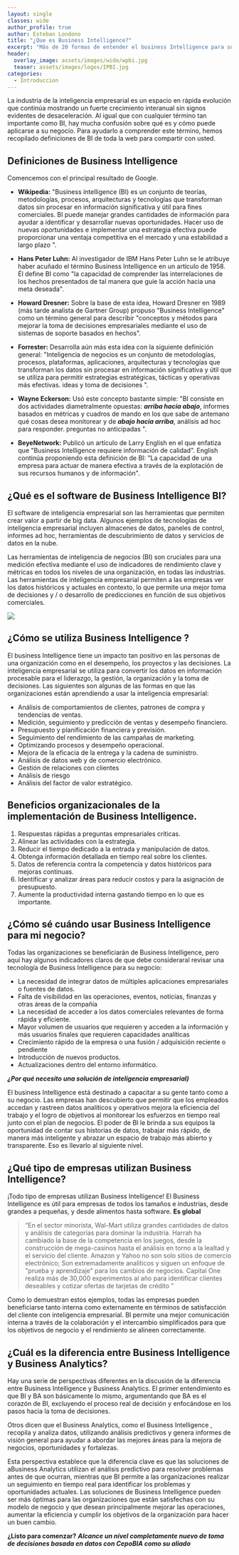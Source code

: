 ```yaml
---
layout: single
classes: wide
author_profile: true
author: Esteban Londono
title: "¿Que es Business Intelligence?"
excerpt: "Más de 20 formas de entender el business Intelligence para su empresa"
header:
  overlay_image: assets/images/wide/wpbi.jpg
  teaser: assets/images/logos/IPBI.jpg
categories:
  - Introduccion
---
```

La industria de la inteligencia empresarial es un espacio en rápida evolución que continúa mostrando un fuerte crecimiento interanual sin signos evidentes de desaceleración. Al igual que con cualquier término tan importante como BI, hay mucha confusión sobre qué es y cómo puede aplicarse a su negocio. Para ayudarlo a comprender este término, hemos recopilado definiciones de BI de toda la web para compartir con usted.

## Definiciones de Business Intelligence

Comencemos con el principal resultado de Google. 

- **Wikipedia:** "Business intelligence (BI) es un conjunto de teorías, metodologías, procesos, arquitecturas y tecnologías que transforman datos sin procesar en información significativa y útil para fines comerciales. BI puede manejar grandes cantidades de información para ayudar a identificar y desarrollar nuevas oportunidades. Hacer uso de nuevas oportunidades e implementar una estrategia efectiva puede proporcionar una ventaja competitiva en el mercado y una estabilidad a largo plazo ".

- **Hans Peter Luhn:** Al investigador de IBM Hans Peter Luhn se le atribuye haber acuñado el término Business Intelligence en un artículo de 1958. Él define BI como "la capacidad de comprender las interrelaciones de los hechos presentados de tal manera que guíe la acción hacia una meta deseada".

- **Howard Dresner:** Sobre la base de esta idea, Howard Dresner en 1989 (más tarde analista de Gartner Group) propuso "Business Intelligence" como un término general para describir "conceptos y métodos para mejorar la toma de decisiones empresariales mediante el uso de sistemas de soporte basados ​​en hechos".

- **Forrester:** Desarrolla aún más esta idea con la siguiente definición general: "Inteligencia de negocios es un conjunto de metodologías, procesos, plataformas, aplicaciones, arquitecturas y tecnologías que transforman los datos sin procesar en información significativa y útil que se utiliza para permitir estrategias estratégicas, tácticas y operativas más efectivas. ideas y toma de decisiones ".

- **Wayne Eckerson:** Usó este concepto bastante simple: "BI consiste en dos actividades diametralmente opuestas: ***arriba hacia abajo***, informes basados ​​en métricas y cuadros de mando en los que sabe de antemano qué cosas desea monitorear y de ***abajo hacia arriba***, análisis ad hoc para responder. preguntas no anticipadas ".

- **BeyeNetwork:** Publicó un artículo de Larry English en el que enfatiza que "Business Intelligence requiere información de calidad". English continúa proponiendo esta definición de BI: "La capacidad de una empresa para actuar de manera efectiva a través de la explotación de sus recursos humanos y de información".

## ¿Qué es el software de Business Intelligence BI?

El software de inteligencia empresarial son las herramientas que permiten crear valor a partir de big data. Algunos ejemplos de tecnologías de inteligencia empresarial incluyen almacenes de datos, paneles de control, informes ad hoc, herramientas de descubrimiento de datos y servicios de datos en la nube.

Las herramientas de inteligencia de negocios (BI) son cruciales para una medición efectiva mediante el uso de indicadores de rendimiento clave y métricas en todos los niveles de una organización, en todas las industrias. Las herramientas de inteligencia empresarial permiten a las empresas ver los datos históricos y actuales en contexto, lo que permite una mejor toma de decisiones y / o desarrollo de predicciones en función de sus objetivos comerciales.

![](/assets/images/post/queesbi/dashboard.svg)

## ¿Cómo se utiliza Business Intelligence ?

El business Intelligence tiene un impacto tan positivo en las personas de una organización como en el desempeño, los proyectos y las decisiones. La inteligencia empresarial se utiliza para convertir los datos en información procesable para el liderazgo, la gestión, la organización y la toma de decisiones. Las siguientes son algunas de las formas en que las organizaciones están aprendiendo a usar la inteligencia empresarial:

- Análisis de comportamientos de clientes, patrones de compra y tendencias de ventas.
- Medición, seguimiento y predicción de ventas y desempeño financiero.
- Presupuesto y planificación financiera y previsión.
- Seguimiento del rendimiento de las campañas de marketing.
- Optimizando procesos y desempeño operacional.
- Mejora de la eficacia de la entrega y la cadena de suministro.
- Análisis de datos web y de comercio electrónico.
- Gestión de relaciones con clientes
- Análisis de riesgo
- Análisis del factor de valor estratégico.

## Beneficios organizacionales de la implementación de Business Intelligence.

1. Respuestas rápidas a preguntas empresariales críticas.
2. Alinear las actividades con la estrategia.
3. Reducir el tiempo dedicado a la entrada y manipulación de datos.
4. Obtenga información detallada en tiempo real sobre los clientes.
5. Datos de referencia contra la competencia y datos históricos para mejoras continuas.
6. Identificar y analizar áreas para reducir costos y para la asignación de presupuesto.
7. Aumente la productividad interna gastando tiempo en lo que es importante.

## ¿Cómo sé cuándo usar Business Intelligence para mi negocio?

Todas las organizaciones se beneficiarán de Business Intelligence, pero aquí hay algunos indicadores claros de que debe consideraral revisar una tecnología de Business Intelligence para su negocio:

- La necesidad de integrar datos de múltiples aplicaciones empresariales o fuentes de datos.
- Falta de visibilidad en las operaciones, eventos, noticias, finanzas y otras áreas de la compañía
- La necesidad de acceder a los datos comerciales relevantes de forma rápida y eficiente.
- Mayor volumen de usuarios que requieren y acceden a la información y más usuarios finales que requieren capacidades analíticas
- Crecimiento rápido de la empresa o una fusión / adquisición reciente o pendiente
- Introducción de nuevos productos.
- Actualizaciones dentro del entorno informático.

***¿Por qué necesito una solución de inteligencia empresarial)***

El business Intelligence está destinado a capacitar a su gente tanto como a su negocio. Las empresas han descubierto que permitir que los empleados accedan y rastreen datos analíticos y operativos mejora la eficiencia del trabajo y el logro de objetivos al monitorear los esfuerzos en tiempo real junto con el plan de negocios. El poder de BI le brinda a sus equipos la oportunidad de contar sus historias de datos, trabajar más rápido, de manera más inteligente y abrazar un espacio de trabajo más abierto y transparente. Eso es llevarlo al siguiente nivel.

## ¿Qué tipo de empresas utilizan Business Intelligence?

¡Todo tipo de empresas utilizan Business Intelligence! El Business Intelligence es útil para empresas de todos los tamaños e industrias, desde grandes a pequeñas, y desde alimentos hasta software. **Es global**

> “En el sector minorista, Wal-Mart utiliza grandes cantidades de datos y análisis de categorías para dominar la industria. Harrah ha cambiado la base de la competencia en los juegos, desde la construcción de mega-casinos hasta el análisis en torno a la lealtad y el servicio del cliente. Amazon y Yahoo no son solo sitios de comercio electrónico; Son extremadamente analíticos y siguen un enfoque de "prueba y aprendizaje" para los cambios de negocios. Capital One realiza más de 30,000 experimentos al año para identificar clientes deseables y cotizar ofertas de tarjetas de crédito ”

Como lo demuestran estos ejemplos, todas las empresas pueden beneficiarse tanto interna como externamente en términos de satisfacción del cliente con inteligencia empresarial. BI permite una mejor comunicación interna a través de la colaboración y el intercambio simplificados para que los objetivos de negocio y el rendimiento se alineen correctamente.

## ¿Cuál es la diferencia entre Business Intelligence y Business Analytics?

Hay una serie de perspectivas diferentes en la discusión de la diferencia entre Business Intelligence y Business Analytics. El primer entendimiento es que BI y BA son básicamente lo mismo, argumentando que BA es el corazón de BI, excluyendo el proceso real de decisión y enfocándose en los pasos hacia la toma de decisiones.

Otros dicen que el  Business Analytics, como  el Business Intelligence , recopila y analiza datos, utilizando análisis predictivos y genera informes de visión general para ayudar a abordar las mejores áreas para la mejora de negocios, oportunidades y fortalezas.

Esta perspectiva establece que la diferencia clave es que las soluciones de aBusiness Analytics utilizan el análisis predictivo para resolver problemas antes de que ocurran, mientras que BI permite a las organizaciones realizar un seguimiento en tiempo real para identificar los problemas y oportunidades actuales. Las soluciones de Business Intelligence pueden ser más óptimas para las organizaciones que están satisfechas con su modelo de negocio y que desean principalmente mejorar las operaciones, aumentar la eficiencia y cumplir los objetivos de la organización para hacer un buen cambio.

**¿Listo para comenzar?**
 ***Alcance un nivel completamente nuevo de toma de decisiones basada en datos con CepoBIA como su aliado***